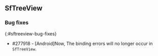 ## SfTreeView

### Bug fixes
{:#sftreeview-bug-fixes}

* \#277918 - [Android]Now, The binding errors will no longer occur in `SfTreeView`.